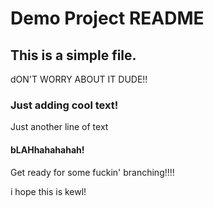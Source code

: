 # Demo Project README

## This is a simple file.

dON'T WORRY ABOUT IT DUDE!!

### Just adding cool text! 

Just another line of text

#### bLAHhahahahah!

Get ready for some fuckin' branching!!!!

i hope this is kewl!